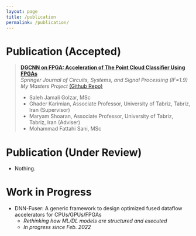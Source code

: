 ```yaml
---
layout: page
title: /publication
permalink: /publication/
---
```


# Publication (Accepted)  

> [**DGCNN on FPGA: Acceleration of The Point Cloud Classifier Using FPGAs**](https://link.springer.com/article/10.1007/s00034-022-02179-0)  
> _Springer Journal of Circuits, Systems, and Signal Processing (IF=1.9)_   
> _My Masters Project_ [(Github Repo)](https://github.com/salehjg/DeepPoint-V2-FPGA)
> - Saleh Jamali Golzar, MSc
> - Ghader Karimian, Associate Professor, University of Tabriz, Tabriz, Iran (Supervisor)
> - Maryam Shoaran, Associate Professor, University of Tabriz, Tabriz, Iran (Adviser)
> - Mohammad Fattahi Sani, MSc

# Publication (Under Review)
* Nothing.

# Work in Progress
* DNN-Fuser: A generic framework to design optimized fused dataflow accelerators for CPUs/GPUs/FPGAs  
  * _Rethinking how ML/DL models are structured and executed_  
  * _In progress since Feb. 2022_  
